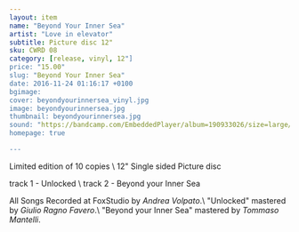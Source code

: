 ```yaml
---
layout: item
name: "Beyond Your Inner Sea"
artist: "Love in elevator"
subtitle: Picture disc 12"
sku: CWRD 08
category: [release, vinyl, 12"]
price: "15.00"
slug: "Beyond Your Inner Sea"
date: 2016-11-24 01:16:17 +0100
bgimage:
cover: beyondyourinnersea_vinyl.jpg
image: beyondyourinnersea.jpg
thumbnail: beyondyourinnersea.jpg
sound: "https://bandcamp.com/EmbeddedPlayer/album=190933026/size=large/bgcol=333333/linkcol=ffffff/tracklist=false/artwork=small/transparent=true/"
homepage: true

---
```


Limited edition of 10 copies \\
12" Single sided Picture disc

track 1 - Unlocked \\
track 2 - Beyond your Inner Sea

All Songs Recorded at FoxStudio by _Andrea Volpato_.\\
"Unlocked" mastered by _Giulio Ragno Favero_.\\
"Beyond your Inner Sea" mastered by _Tommaso Mantelli_.
